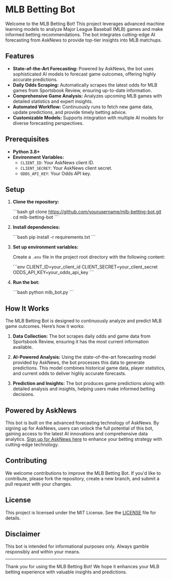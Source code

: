 
# MLB Betting Bot

Welcome to the MLB Betting Bot! This project leverages advanced machine learning models to analyze Major League Baseball (MLB) games and make informed betting recommendations. The bot integrates cutting-edge AI forecasting from AskNews to provide top-tier insights into MLB matchups.

## Features

- **State-of-the-Art Forecasting:** Powered by AskNews, the bot uses sophisticated AI models to forecast game outcomes, offering highly accurate predictions.
- **Daily Odds Scraping:** Automatically scrapes the latest odds for MLB games from Sportsbook Review, ensuring up-to-date information.
- **Comprehensive Game Analysis:** Analyzes upcoming MLB games with detailed statistics and expert insights.
- **Automated Workflow:** Continuously runs to fetch new game data, update predictions, and provide timely betting advice.
- **Customizable Models:** Supports integration with multiple AI models for diverse forecasting perspectives.

## Prerequisites

- **Python 3.8+**
- **Environment Variables:**
  - `CLIENT_ID`: Your AskNews client ID.
  - `CLIENT_SECRET`: Your AskNews client secret.
  - `ODDS_API_KEY`: Your Odds API key.

## Setup

1. **Clone the repository:**

   \`\`\`bash
   git clone https://github.com/yourusername/mlb-betting-bot.git
   cd mlb-betting-bot
   \`\`\`

2. **Install dependencies:**

   \`\`\`bash
   pip install -r requirements.txt
   \`\`\`

3. **Set up environment variables:**

   Create a `.env` file in the project root directory with the following content:

   \`\`\`env
   CLIENT_ID=your_client_id
   CLIENT_SECRET=your_client_secret
   ODDS_API_KEY=your_odds_api_key
   \`\`\`

4. **Run the bot:**

   \`\`\`bash
   python mlb_bot.py
   \`\`\`

## How It Works

The MLB Betting Bot is designed to continuously analyze and predict MLB game outcomes. Here’s how it works:

1. **Data Collection:** The bot scrapes daily odds and game data from Sportsbook Review, ensuring it has the most current information available.
   
2. **AI-Powered Analysis:** Using the state-of-the-art forecasting model provided by AskNews, the bot processes this data to generate predictions. This model combines historical game data, player statistics, and current odds to deliver highly accurate forecasts.
   
3. **Prediction and Insights:** The bot produces game predictions along with detailed analysis and insights, helping users make informed betting decisions.

## Powered by AskNews

This bot is built on the advanced forecasting technology of AskNews. By signing up for AskNews, users can unlock the full potential of this bot, gaining access to the latest AI innovations and comprehensive data analytics. [Sign up for AskNews here](https://asknews.com/signup) to enhance your betting strategy with cutting-edge technology.

## Contributing

We welcome contributions to improve the MLB Betting Bot. If you'd like to contribute, please fork the repository, create a new branch, and submit a pull request with your changes.

## License

This project is licensed under the MIT License. See the [LICENSE](LICENSE) file for details.

## Disclaimer

This bot is intended for informational purposes only. Always gamble responsibly and within your means.

---

Thank you for using the MLB Betting Bot! We hope it enhances your MLB betting experience with valuable insights and predictions.
